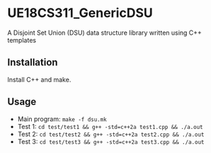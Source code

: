 # UE18CS311_GenericDSU

A Disjoint Set Union (DSU) data structure library written using C++ templates

## Installation

Install C++ and make.

## Usage

- Main program: `make -f dsu.mk`
- Test 1: `cd test/test1 && g++ -std=c++2a test1.cpp && ./a.out`
- Test 2: `cd test/test2 && g++ -std=c++2a test2.cpp && ./a.out`
- Test 3: `cd test/test3 && g++ -std=c++2a test3.cpp && ./a.out`
